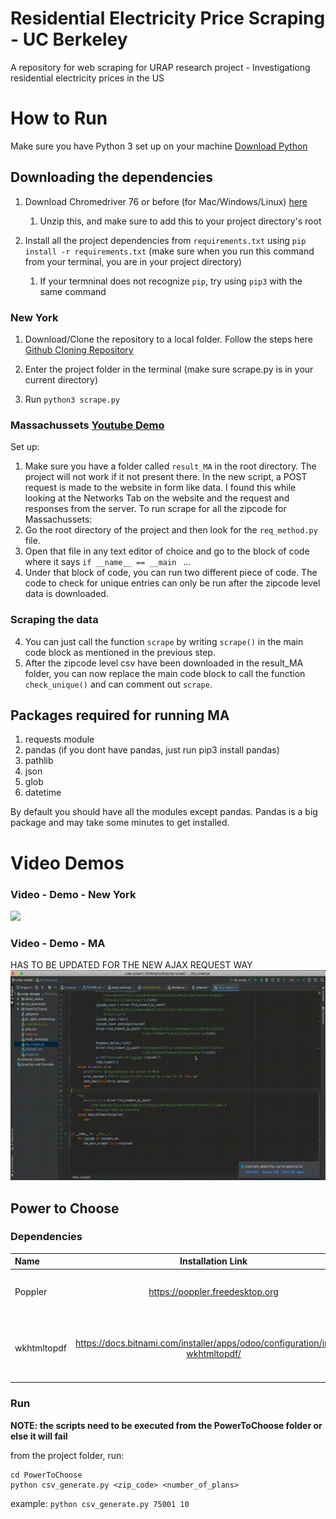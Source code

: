 # Residential Electricity Price Scraping - UC Berkeley
A repository for web scraping for URAP research project - Investigationg residential electricity prices in the US

# How to Run 

Make sure you have Python 3 set up on your machine [Download Python](https://www.python.org/downloads/)

## Downloading the dependencies 

1. Download Chromedriver 76 or before (for Mac/Windows/Linux) [here](https://chromedriver.storage.googleapis.com/index.html?path=76.0.3809.126/)

    1. Unzip this, and make sure to add this to your project directory's root
    
2. Install all the project dependencies from `requirements.txt` using `pip install -r requirements.txt` (make sure when you run this command from your terminal, you are in your project directory)

    1. If your termninal does not recognize `pip`, try using `pip3` with the same command

### New York 

1. Download/Clone the repository to a local folder. Follow the steps here [Github Cloning Repository](https://help.github.com/en/github/creating-cloning-and-archiving-repositories/cloning-a-repository)

2. Enter the project folder in the terminal (make sure scrape.py is in your current directory)

3. Run `python3 scrape.py`

### Massachussets [Youtube Demo](https://www.youtube.com/watch?v=hpB_RoIlrFI&list=PLpSsC5dbVHV-Uf1VJ2ekMPUIohRoZYe8n&index=1)
Set up: 
1. Make sure you have a folder called `result_MA` in the root directory. The project will not work if it not present there.
In the new script, a POST request is made to the website in form like data. I found this while looking at the Networks Tab on the website and the request and responses from the server. 
To run scrape for all the zipcode for Massachussets: 
1. Go the root directory of the project and then look for the `req_method.py` file. 
2. Open that file in any text editor of choice and go to the block of code where it says `if __name__ == __main ` ...
3. Under that block of code, you can run two different piece of code. The code to check for unique entries can only be run after the zipcode level data is downloaded. 

### Scraping the data                                           
4. You can just call the function `scrape` by writing `scrape()` in the main code block as mentioned in the previous step. 
5. After the zipcode level csv have been downloaded in the result_MA folder, you can now replace the main code block to call the function `check_unique()` and can comment out `scrape`. 
## Packages required for running MA

1. requests module 
2. pandas (if you dont have pandas, just run pip3 install pandas)
3. pathlib
4. json 
5. glob
6. datetime 

By default you should have all the modules except pandas. Pandas is a big package and may take some minutes to get installed. 

# Video Demos
### Video - Demo - New York

![](demo_videos/urap_scrape_demo.gif)

### Video - Demo - MA
HAS TO BE UPDATED FOR THE NEW AJAX REQUEST WAY 
![](demo_videos/ma.gif)

## Power to Choose  

### Dependencies

| Name          | Installation Link                             | Purpose                                   |
| :---          |    :----:                                     |          ---:                             |
| Poppler       | https://poppler.freedesktop.org               | Used to perform OCR on PDfs               |
| wkhtmltopdf   | https://docs.bitnami.com/installer/apps/odoo/configuration/install-wkhtmltopdf/        | Used to convert HTML pages into PDFs      |

### Run

**NOTE: the scripts need to be executed from the PowerToChoose folder or else it will fail**

from the project folder, run:
```
cd PowerToChoose
python csv_generate.py <zip_code> <number_of_plans>
```

example:
`python csv_generate.py 75001 10`
